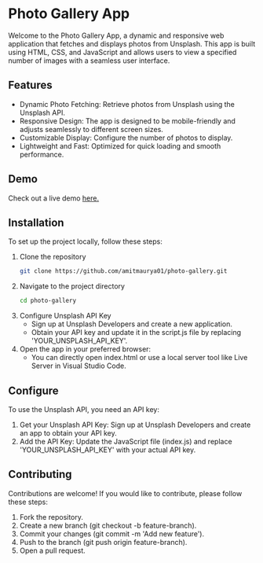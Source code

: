# Photo Gallery App
Welcome to the Photo Gallery App, a dynamic and responsive web application that fetches and displays photos from Unsplash. This app is built using HTML, CSS, and JavaScript and allows users to view a specified number of images with a seamless user interface.

## Features
- Dynamic Photo Fetching: Retrieve photos from Unsplash using the Unsplash API.
- Responsive Design: The app is designed to be mobile-friendly and adjusts seamlessly to different screen sizes.
- Customizable Display: Configure the number of photos to display.
- Lightweight and Fast: Optimized for quick loading and smooth performance.

## Demo

Check out a live demo [here.](https://www.youtube.com/watch?v=fFET2Cd2adU)

## Installation
To set up the project locally, follow these steps:
1. Clone the repository
   ```bash
   git clone https://github.com/amitmaurya01/photo-gallery.git

2. Navigate to the project directory
   ```bash
   cd photo-gallery

3. Configure Unsplash API Key
   - Sign up at Unsplash Developers and create a new application.
   - Obtain your API key and update it in the script.js file by replacing 'YOUR_UNSPLASH_API_KEY'.
4. Open the app in your preferred browser:
   - You can directly open index.html or use a local server tool like Live Server in Visual Studio Code.
  
## Configure
To use the Unsplash API, you need an API key:
1. Get your Unsplash API Key: Sign up at Unsplash Developers and create an app to obtain your API key.
2. Add the API Key: Update the JavaScript file (index.js) and replace 'YOUR_UNSPLASH_API_KEY' with your actual API key.


## Contributing
Contributions are welcome! If you would like to contribute, please follow these steps:

1. Fork the repository.
2. Create a new branch (git checkout -b feature-branch).
3. Commit your changes (git commit -m 'Add new feature').
4. Push to the branch (git push origin feature-branch).
5. Open a pull request.
